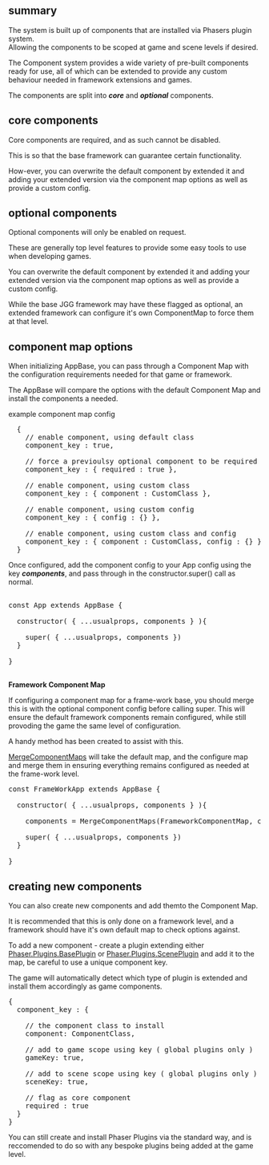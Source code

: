 ## summary

The system is built up of components that are installed via Phasers plugin system.  
Allowing the components to be scoped at game and scene levels if desired.

The Component system provides a wide variety of pre-built components ready for use, all of which can be extended to provide any custom behaviour needed in framework extensions and games.

The components are split into **_core_** and **_optional_** components.

## core components

Core components are required, and as such cannot be disabled.

This is so that the base framework can guarantee certain functionality.

How-ever, you can overwrite the default component by extended it and adding your extended version via the component map options as well as provide a custom config.

## optional components

Optional components will only be enabled on request.

These are generally top level features to provide some easy tools to use when developing games.

You can overwrite the default component by extended it and adding your extended version via the component map options as well as provide a custom config.

While the base JGG framework may have these flagged as optional, an extended framework can configure it's own ComponentMap to force them at that level.

## component map options

When initializing AppBase, you can pass through a Component Map with the configuration requirements needed for that game or framework.

The AppBase will compare the options with the default Component Map and install the components a needed.

example component map config

<pre>
  {
    // enable component, using default class
    component_key : true,

    // force a previoulsy optional component to be required
    component_key : { required : true },

    // enable component, using custom class
    component_key : { component : CustomClass },

    // enable component, using custom config
    component_key : { config : {} },

    // enable component, using custom class and config
    component_key : { component : CustomClass, config : {} }
  }
</pre>

Once configured, add the component config to your App config using the key **_components_**, and pass through in the constructor.super() call as normal.

<pre>

const App extends AppBase {

  constructor( { ...usualprops, components } ){

    super( { ...usualprops, components })
  }

}

</pre>

**Framework Component Map**

If configuring a component map for a frame-work base, you should merge this is with the optional component config before calling super.
This will ensure the default framework components remain configured, while still provoding the game the same level of configuration.

A handy method has been created to assist with this.

[MergeComponentMaps](global.html#MergeComponentMaps) will take the default map, and the configure map and merge them in ensuring everything remains configured as needed at the frame-work level.

<pre>
const FrameWorkApp extends AppBase {

  constructor( { ...usualprops, components } ){

    components = MergeComponentMaps(FrameworkComponentMap, components);

    super( { ...usualprops, components })
  }

}
</pre>

## creating new components

You can also create new components and add themto the Component Map.

It is recommended that this is only done on a framework level, and a framework should have it's own default map to check options against.

To add a new component - create a plugin extending either [Phaser.Plugins.BasePlugin](https://photonstorm.github.io/phaser3-docs/Phaser.Plugins.BasePlugin.html) or [Phaser.Plugins.ScenePlugin](https://photonstorm.github.io/phaser3-docs/Phaser.Plugins.ScenePlugin.html) and add it to the map, be careful to use a unique component key.

The game will automatically detect which type of plugin is extended and install them accordingly as game components.

<pre>
{
  component_key : {

    // the component class to install
    component: ComponentClass,

    // add to game scope using key ( global plugins only )
    gameKey: true,

    // add to scene scope using key ( global plugins only )
    sceneKey: true,

    // flag as core component
    required : true
  }
}
</pre>

You can still create and install Phaser Plugins via the standard way, and is reccomended to do so with any bespoke plugins being added at the game level.
